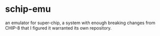 # schip-emu
an emulator for super-chip, a system with enough breaking changes from CHIP-8 that I figured it warranted its own repository.
